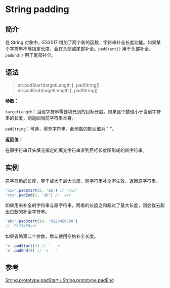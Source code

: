 # String padding

## 简介

在 String 对象中，ES2017 增加了两个新的函数，字符串补全长度功能。如果某个字符串不够指定长度，会在头部或尾部补全。`padStart()` 用于头部补全，`padEnd()` 用于尾部补全。

## 语法

> str.padStart(targetLength \[, padString\])  
> str.padEnd(targetLength \[, padString\])

**参数：**

`targetLength`：当前字符串需要填充到的目标长度。如果这个数值小于当前字符串的长度，则返回当前字符串本身。

`padString`：可选，填充字符串。此参数的默认值为 " "。

**返回值：**

在原字符串开头填充指定的填充字符串直到目标长度所形成的新字符串。

## 实例

原字符串的长度，等于或大于最大长度，则字符串补全不生效，返回原字符串。

```javascript
'xxx'.padStart(2, 'ab') // 'xxx'
'xxx'.padEnd(2, 'ab') // 'xxx'
```

如果用来补全的字符串与原字符串，两者的长度之和超过了最大长度，则会截去超出位数的补全字符串。

```javascript
'abc'.padStart(10, '0123456789')
// '0123456abc'
```

如果省略第二个参数，默认使用空格补全长度。

```javascript
'x'.padStart(4) // '   x'
'x'.padEnd(4) // 'x   '
```

## 参考

[String.prototype.padStart / String.prototype.padEnd](https://github.com/tc39/proposal-string-pad-start-end)
